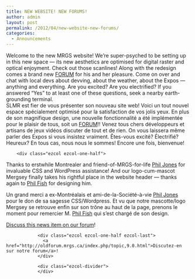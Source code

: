```yaml
---
title: NEW WEBSITE! NEW FORUMS!
author: admin
layout: post
permalink: /2012/04/new-website-new-forums/
categories:
  - Announcements
---
```

<div class="ezcol ezcol-one-half">
Welcome to the new MRGS website!
We&#8217;re super-psyched to be setting up in this new space &#8212; its new aesthetics are optimised for digital raster and optical enjoyment. Check out those scanlines!
Along with the redesign comes a brand new <a href="http://oldforum.mrgs.ca/">FORUM</a> for his and her pleasure. Come on over and chat with local devs about devving, about the weather, about the Expos &#8212; anything and everything.
Are you excited? Are you electrified? If you answered &#8220;Yes&#8221; to at least one of these questions, seek a nearby earth-grounding terminal.</div><div class="ezcol ezcol-one-half ezcol-last">
SLMR est fier de vous présenter son nouveau site web!
Voici un tout nouvel espace spécialement optimisé pour la satisfaction de vos jolis yeux.
En plus de son magnifique design, une nouvelle fonctionnalité a été implémentée pour le plaisir de tous, soit un <a href="http://oldforum.mrgs.ca/">FORUM</a>!! Venez tous chers développeurs et artisans de jeux vidéos discuter de tout et de rien. On vous laissera même parler des Expos si vous insistez vraiment.
Êtes-vous excité? Électrifié? Heureux? En tous cas, nous nous le sommes! Encore une fois, bienvenue!</div><div class="ezcol-divider">
        </div>
        
        <div class="ezcol ezcol-one-half">
Thanks to erstwhile Montrealer and friend-of-MRGS-for-life <a href="http://www.philippejones.com/">Phil Jones</a> for invaluable CSS and WordPress assistance! And our logo-cum-mascot Mergsey finally takes his rightful place in the website header &#8212; thanks again to <a href="http://polytroncorporation.com/">Phil Fish</a> for designing him.</a></div> <div class="ezcol ezcol-one-half ezcol-last">
Un grand merci a ex-Montréalais et ami-de-la-Société-à-vie <a href="http://www.philippejones.com/">Phil Jones</a> pour le don de sa sagesse CSS/Wordpress. Et vu que notre mascotte/logo Mergsey se retrouve enfin sur son trône au haut de la page, prenons le moment pour remercier M. <a href="http://polytroncorporation.com/">Phil Fish</a> qui s&#8217;est chargé de son design.</div><div class="ezcol-divider">
                </div>
<div class="ezcol ezcol-one-half">
                  <a href="http://oldforum.mrgs.ca/index.php/topic,9.0.html">Discuss this news item on our forum</a>!
                </div>
                
                <div class="ezcol ezcol-one-half ezcol-last">
                  <a href="http://oldforum.mrgs.ca/index.php/topic,9.0.html">Discutez-en sur notre forum</a>!
                </div>
                
                <div class="ezcol-divider">
                </div>
